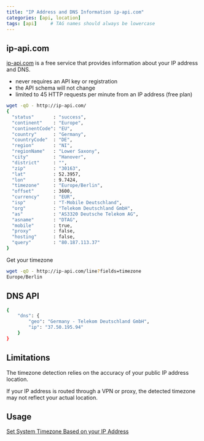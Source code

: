 ```yaml
---
title: "IP Address and DNS Information ip-api.com"
categories: [api, location]
tags: [api]     # TAG names should always be lowercase
---
```


## ip-api.com
[ip-api.com](https://ip-api.com/) is a free service that provides information about your IP address and DNS.
- never requires an API key or registration
- the API schema will not change
- limited to 45 HTTP requests per minute from an IP address (free plan)


```bash
wget -qO - http://ip-api.com/
{
  "status"       : "success",
  "continent"    : "Europe",
  "continentCode": "EU",
  "country"      : "Germany",
  "countryCode"  : "DE",
  "region"       : "NI",
  "regionName"   : "Lower Saxony",
  "city"         : "Hanover",
  "district"     : "",
  "zip"          : "30163",
  "lat"          : 52.3957,
  "lon"          : 9.7424,
  "timezone"     : "Europe/Berlin",
  "offset"       : 3600,
  "currency"     : "EUR",
  "isp"          : "T-Mobile Deutschland",
  "org"          : "Telekom Deutschland GmbH",
  "as"           : "AS3320 Deutsche Telekom AG",
  "asname"       : "DTAG",
  "mobile"       : true,
  "proxy"        : false,
  "hosting"      : false,
  "query"        : "80.187.113.37"
}
```


Get your timezone
```bash
wget -qO - http://ip-api.com/line?fields=timezone
Europe/Berlin
```

## DNS API
```bash
{
    "dns": {
        "geo": "Germany - Telekom Deutschland GmbH",
        "ip": "37.50.195.94"
    }
}
```

## Limitations
The timezone detection relies on the accuracy of your public IP address location.

If your IP address is routed through a VPN or proxy, the detected timezone may not reflect your actual location.


## Usage
[Set System Timezone Based on your IP Address](../linux-set-timezone-based-on-gepraphic-location)
